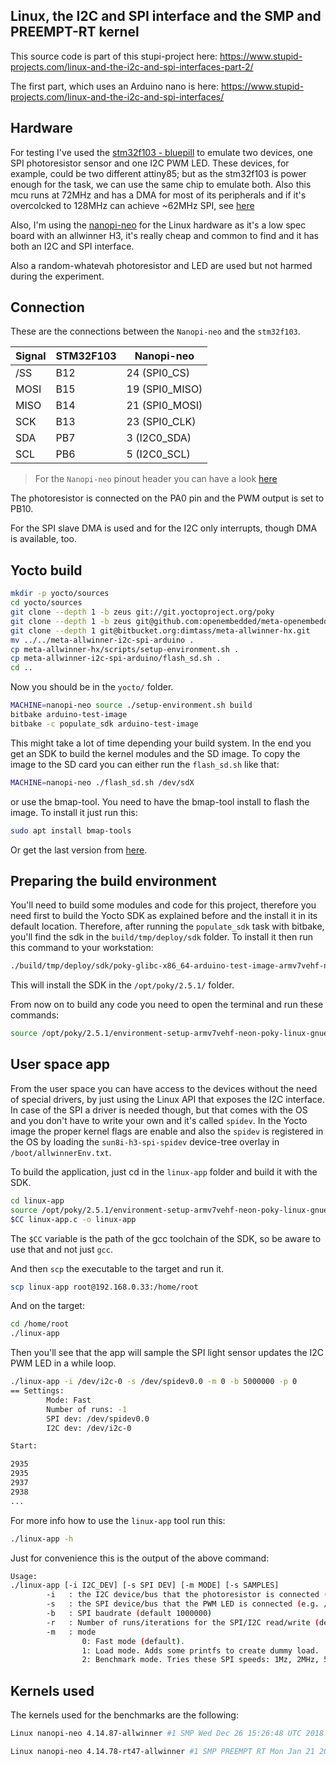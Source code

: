 Linux, the I2C and SPI interface and the SMP and PREEMPT-RT kernel
----
This source code is part of this stupi-project here:
https://www.stupid-projects.com/linux-and-the-i2c-and-spi-interfaces-part-2/

The first part, which uses an Arduino nano is here:
https://www.stupid-projects.com/linux-and-the-i2c-and-spi-interfaces/

## Hardware
For testing I've used the [stm32f103 - bluepill](https://wiki.stm32duino.com/index.php?title=Blue_Pill)
to emulate two devices, one SPI photoresistor sensor and one I2C PWM LED.
These devices, for example, could be two different attiny85; but as the
stm32f103 is power enough for the task, we can use the same chip to emulate
both. Also this mcu runs at 72MHz and has a DMA for most of its peripherals
and if it's overcolcked to 128MHz can achieve ~62MHz SPI, see
[here](https://www.stupid-projects.com/driving-an-ili9341-lcd-with-an-overclocked-stm32f103/)

Also, I'm using the [nanopi-neo](http://wiki.friendlyarm.com/wiki/index.php/NanoPi_NEO)
for the Linux hardware as it's a low spec board with an allwinner H3,
it's really cheap and common to find and it has both an I2C and SPI interface.

Also a random-whatevah photoresistor and LED are used but not harmed during the experiment.

## Connection
These are the connections between the `Nanopi-neo` and the `stm32f103`.

Signal | STM32F103 | Nanopi-neo
-|-|-
/SS | B12 | 24 (SPI0_CS)
MOSI | B15 | 19 (SPI0_MISO)
MISO | B14 | 21 (SPI0_MOSI)
SCK | B13 | 23 (SPI0_CLK)
SDA | PB7 | 3 (I2C0_SDA)
SCL | PB6 | 5 (I2C0_SCL)

> For the `Nanopi-neo` pinout header you can have a look [here](http://wiki.friendlyarm.com/wiki/index.php/NanoPi_NEO)

The photoresistor is connected on the PA0 pin and the PWM output is set to PB10.

For the SPI slave DMA is used and for the I2C only interrupts, though DMA is available, too.

## Yocto build
```sh
mkdir -p yocto/sources
cd yocto/sources
git clone --depth 1 -b zeus git://git.yoctoproject.org/poky
git clone --depth 1 -b zeus git@github.com:openembedded/meta-openembedded.git
git clone --depth 1 git@bitbucket.org:dimtass/meta-allwinner-hx.git
mv ../../meta-allwinner-i2c-spi-arduino .
cp meta-allwinner-hx/scripts/setup-environment.sh .
cp meta-allwinner-i2c-spi-arduino/flash_sd.sh .
cd ..
```

Now you should be in the `yocto/` folder.
```sh
MACHINE=nanopi-neo source ./setup-environment.sh build
bitbake arduino-test-image
bitbake -c populate_sdk arduino-test-image
```

This might take a lot of time depending your build system. In the end you get an SDK
to build the kernel modules and the SD image. To copy the image to the SD card you
can either run the `flash_sd.sh` like that:

```sh
MACHINE=nanopi-neo ./flash_sd.sh /dev/sdX
```

or use the bmap-tool. You need to have the bmap-tool install to flash the image.
To install it just run this:
```sh
sudo apt install bmap-tools
```

Or get the last version from [here](https://github.com/intel/bmap-tools).

## Preparing the build environment
You'll need to build some modules and code for this project, therefore you
need first to build the Yocto SDK as explained before and the install it in
its default location. Therefore, after running the `populate_sdk` task with
bitbake, you'll find the sdk in the `build/tmp/deploy/sdk` folder. To install
it then run this command to your workstation:
```sh
./build/tmp/deploy/sdk/poky-glibc-x86_64-arduino-test-image-armv7vehf-neon-toolchain-2.5.1.sh
```

This will install the SDK in the `/opt/poky/2.5.1/` folder.

From now on to build any code you need to open the terminal and run these
commands:
```sh
source /opt/poky/2.5.1/environment-setup-armv7vehf-neon-poky-linux-gnueabi
```

## User space app
From the user space you can have access to the devices without the need of
special drivers, by just using the Linux API that exposes the I2C interface.
In case of the SPI a driver is needed though, but that comes with the OS
and you don't have to write your own and it's called `spidev`. In the Yocto
image the proper kernel flags are enable and also the `spidev` is registered
in the OS by loading the `sun8i-h3-spi-spidev` device-tree overlay in
`/boot/allwinnerEnv.txt`.

To build the application, just cd in the `linux-app` folder and build it with
the SDK.

```sh
cd linux-app
source /opt/poky/2.5.1/environment-setup-armv7vehf-neon-poky-linux-gnueabi
$CC linux-app.c -o linux-app
```

The `$CC` variable is the path of the gcc toolchain of the SDK, so be aware
to use that and not just `gcc`.

And then `scp` the executable to the target and run it.
```sh
scp linux-app root@192.168.0.33:/home/root
```

And on the target:
```sh
cd /home/root
./linux-app
```

Then you'll see that the app will sample the SPI light sensor
updates the I2C PWM LED in a while loop.

```sh
./linux-app -i /dev/i2c-0 -s /dev/spidev0.0 -m 0 -b 5000000 -p 0
== Settings:
        Mode: Fast
        Number of runs: -1
        SPI dev: /dev/spidev0.0
        I2C dev: /dev/i2c-0

Start:

2935
2935
2937
2938
...
```

For more info how to use the `linux-app` tool run this:
```sh
./linux-app -h
```

Just for convenience this is the output of the above command:
```sh
Usage:
./linux-app [-i I2C_DEV] [-s SPI DEV] [-m MODE] [-s SAMPLES]
        -i   : the I2C device/bus that the photoresistor is connected (e.g. /dev/i2c-0)
        -s   : the SPI device/bus that the PWM LED is connected (e.g. /dev/spidev0.0)
        -b   : SPI baudrate (default 1000000)
        -r   : Number of runs/iterations for the SPI/I2C read/write (default -1, run forever)
        -m   : mode
                0: Fast mode (default).
                1: Load mode. Adds some printfs to create dummy load.
                2: Benchmark mode. Tries these SPI speeds: 1Mz, 2MHz, 5MHz, 10MHz, 20MHz, 30MHz
```

## Kernels used
The kernels used for the benchmarks are the following:

```sh
Linux nanopi-neo 4.14.87-allwinner #1 SMP Wed Dec 26 15:26:48 UTC 2018 armv7l GNU/Linux
```

```sh
Linux nanopi-neo 4.14.78-rt47-allwinner #1 SMP PREEMPT RT Mon Jan 21 20:12:29 UTC 2019 armv7l GNU/Linux
```

